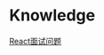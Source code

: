 # Knowledge

[React面试问题](https://github.com/HerryLo/Knowledge/blob/master/Question/React%E9%97%AE%E9%A2%98.md)
